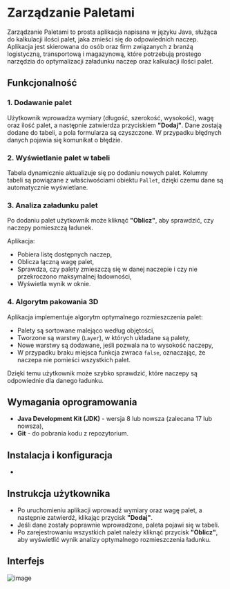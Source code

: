 # Zarządzanie Paletami

Zarządzanie Paletami to prosta aplikacja napisana w języku Java, służąca do kalkulacji ilości palet, jaka zmieści się do odpowiednich naczep. Aplikacja jest skierowana do osób oraz firm związanych z branżą logistyczną, transportową i magazynową, które potrzebują prostego narzędzia do optymalizacji załadunku naczep oraz kalkulacji ilości palet.

## Funkcjonalność
### 1. Dodawanie palet
Użytkownik wprowadza wymiary (długość, szerokość, wysokość), wagę oraz ilość palet, a następnie zatwierdza przyciskiem **"Dodaj"**. Dane zostają dodane do tabeli, a pola formularza są czyszczone. W przypadku błędnych danych pojawia się komunikat o błędzie.

### 2. Wyświetlanie palet w tabeli
Tabela dynamicznie aktualizuje się po dodaniu nowych palet. Kolumny tabeli są powiązane z właściwościami obiektu `Pallet`, dzięki czemu dane są automatycznie wyświetlane.

### 3. Analiza załadunku palet
Po dodaniu palet użytkownik może kliknąć **"Oblicz"**, aby sprawdzić, czy naczepy pomieszczą ładunek.

Aplikacja:
- Pobiera listę dostępnych naczep,
- Oblicza łączną wagę palet,
- Sprawdza, czy palety zmieszczą się w danej naczepie i czy nie przekroczono maksymalnej ładowności,
- Wyświetla wynik w oknie.

### 4. Algorytm pakowania 3D
Aplikacja implementuje algorytm optymalnego rozmieszczenia palet:
- Palety są sortowane malejąco według objętości,
- Tworzone są warstwy (`Layer`), w których układane są palety,
- Nowe warstwy są dodawane, jeśli pozwala na to wysokość naczepy,
- W przypadku braku miejsca funkcja zwraca `false`, oznaczając, że naczepa nie pomieści wszystkich palet.

Dzięki temu użytkownik może szybko sprawdzić, które naczepy są odpowiednie dla danego ładunku.

## Wymagania oprogramowania
- **Java Development Kit (JDK)** - wersja 8 lub nowsza (zalecana 17 lub nowsza),
- **Git** - do pobrania kodu z repozytorium.

## Instalacja i konfiguracja
-

## Instrukcja użytkownika
- Po uruchomieniu aplikacji wprowadź wymiary oraz wagę palet, a następnie zatwierdź, klikając przycisk **"Dodaj"**.
- Jeśli dane zostały poprawnie wprowadzone, paleta pojawi się w tabeli.
- Po zarejestrowaniu wszystkich palet należy kliknąć przycisk **"Oblicz"**, aby wyświetlić wynik analizy optymalnego rozmieszczenia ładunku.

## Interfejs
![image](https://github.com/user-attachments/assets/5609667e-44c6-4be6-aadb-c6bc2435dc98)
